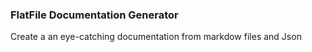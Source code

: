 ### FlatFile Documentation Generator

Create a an eye-catching documentation from markdow files and Json